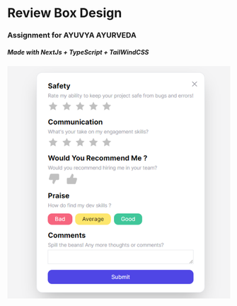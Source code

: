 # Review Box Design 
### Assignment for AYUVYA AYURVEDA
##### Made with NextJs + TypeScript + TailWindCSS

![alt text](image.png)